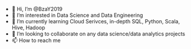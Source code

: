 - 👋 Hi, I’m @BzaY2019
- 👀 I’m interested in Data Science and Data Engineering
- 🌱 I’m currently learning Cloud Serivces, in-depth SQL, Python, Scala, Hive, Hadoop
- 💞️ I’m looking to collaborate on any data science/data analytics projects
- 📫 How to reach me

<!---
BzaY2019/BzaY2019 is a ✨ special ✨ repository because its `README.md` (this file) appears on your GitHub profile.
You can click the Preview link to take a look at your changes.
--->
